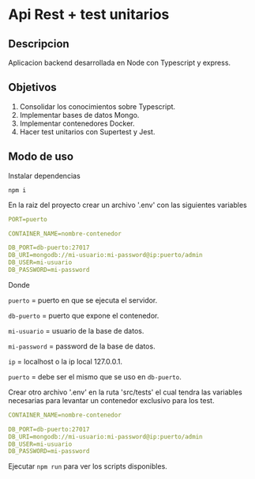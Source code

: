 # Api Rest + test unitarios

## Descripcion

Aplicacion backend desarrollada en Node con Typescript y express.

## Objetivos

1. Consolidar los conocimientos sobre Typescript.
2. Implementar bases de datos Mongo.
3. Implementar contenedores Docker.
4. Hacer test unitarios con Supertest y Jest.

## Modo de uso

Instalar dependencias

`npm i`

En la raiz del proyecto crear un archivo '.env' con las siguientes variables

```yml
PORT=puerto

CONTAINER_NAME=nombre-contenedor

DB_PORT=db-puerto:27017
DB_URI=mongodb://mi-usuario:mi-password@ip:puerto/admin
DB_USER=mi-usuario
DB_PASSWORD=mi-password
```

Donde

`puerto` = puerto en que se ejecuta el servidor.

`db-puerto` = puerto que expone el contenedor.

`mi-usuario` = usuario de la base de datos.

`mi-password` = password de la base de datos.

`ip` = localhost o la ip local 127.0.0.1.

`puerto` = debe ser el mismo que se uso en `db-puerto`.

Crear otro archivo '.env' en la ruta 'src/tests' el cual tendra las variables necesarias para levantar un contenedor exclusivo para los test.

```yml
CONTAINER_NAME=nombre-contenedor

DB_PORT=db-puerto:27017
DB_URI=mongodb://mi-usuario:mi-password@ip:puerto/admin
DB_USER=mi-usuario
DB_PASSWORD=mi-password
```
Ejecutar `npm run` para ver los scripts disponibles.